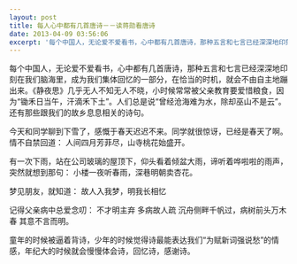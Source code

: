 ```yaml
---
layout: post
title: 每人心中都有几首唐诗－－读蒋勋看唐诗
date: 2013-04-09 03:56:06
excerpt: '每个中国人，无论爱不爱看书，心中都有几首唐诗，那种五言和七言已经深深地印刻在我们脑海里，成为我们集体回忆的一部分，在恰当的时机，就会不由自主地蹦出来。《静夜思》几乎无人不知无人不晓，小时候常常被父亲教'
---
```




每个中国人，无论爱不爱看书，心中都有几首唐诗，那种五言和七言已经深深地印刻在我们脑海里，成为我们集体回忆的一部分，在恰当的时机，就会不由自主地蹦出来。《静夜思》几乎无人不知无人不晓，小时候常常被父亲教育要爱惜粮食，因为“锄禾日当午，汗滴禾下土”。人们总是说“曾经沧海难为水，除却巫山不是云”。还有那些跟我们的故乡息息相关的诗句。

今天和同学聊到下雪了，感慨于春天迟迟不来。同学就很惊讶，已经是春天了啊。情不自禁回道：
人间四月芳菲尽，山寺桃花始盛开。

有一次下雨，站在公司玻璃的屋顶下，仰头看着倾盆大雨，谛听着哗啦啦的雨声，突然就想到那句：
小楼一夜听春雨，深巷明朝卖杏花。

梦见朋友，就知道：
故人入我梦，明我长相忆

记得父亲病中总爱念叨：
不才明主弃 多病故人疏
沉舟侧畔千帆过，病树前头万木春
其意不言而明。

童年的时候被逼着背诗，少年的时候觉得诗最能表达我们“为赋新词强说愁”的情感，年纪大的时候就会慢慢体会诗，回忆诗，感谢诗。



